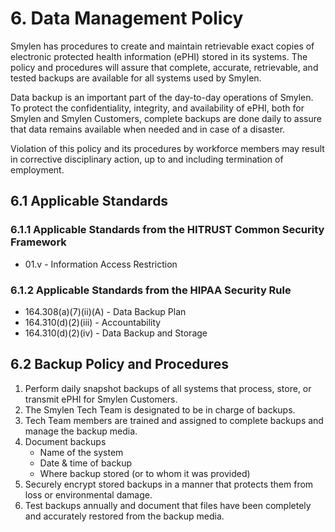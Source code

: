 # 6. Data Management Policy

Smylen has procedures to create and maintain retrievable exact copies of electronic protected health information (ePHI) stored in its systems. The policy and procedures will assure that complete, accurate, retrievable, and tested backups are available for all systems used by Smylen.

Data backup is an important part of the day-to-day operations of Smylen. To protect the confidentiality, integrity, and availability of ePHI, both for Smylen and Smylen Customers, complete backups are done daily to assure that data remains available when needed and in case of a disaster.

Violation of this policy and its procedures by workforce members may result in corrective disciplinary action, up to and including termination of employment.

## 6.1 Applicable Standards

### 6.1.1 Applicable Standards from the HITRUST Common Security Framework

* 01.v - Information Access Restriction

### 6.1.2 Applicable Standards from the HIPAA Security Rule

* 164.308(a)(7)(ii)(A) - Data Backup Plan
* 164.310(d)(2)(iii) - Accountability
* 164.310(d)(2)(iv) - Data Backup and Storage

## 6.2 Backup Policy and Procedures

1. Perform daily snapshot backups of all systems that process, store, or transmit ePHI for Smylen Customers.
2. The Smylen Tech Team is designated to be in charge of backups.
3. Tech Team members are trained and assigned to complete backups and manage the backup media.
4. Document backups
   * Name of the system
   * Date & time of backup
   * Where backup stored (or to whom it was provided)
5. Securely encrypt stored backups in a manner that protects them from loss or environmental damage.
6. Test backups annually and document that files have been completely and accurately restored from the backup media.
